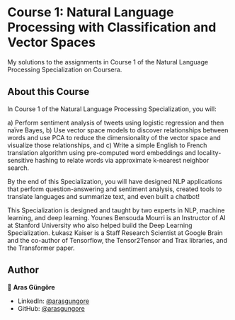 # Course 1: Natural Language Processing with Classification and Vector Spaces

My solutions to the assignments in Course 1 of the Natural Language Processing Specialization on Coursera.



## About this Course

In Course 1 of the Natural Language Processing Specialization, you will:

a) Perform sentiment analysis of tweets using logistic regression and then naïve Bayes,
b) Use vector space models to discover relationships between words and use PCA to reduce the dimensionality of the vector space and visualize those relationships, and
c) Write a simple English to French translation algorithm using pre-computed word embeddings and locality-sensitive hashing to relate words via approximate k-nearest neighbor search.

By the end of this Specialization, you will have designed NLP applications that perform question-answering and sentiment analysis, created tools to translate languages and summarize text, and even built a chatbot!   

This Specialization is designed and taught by two experts in NLP, machine learning, and deep learning.
Younes Bensouda Mourri is an Instructor of AI at Stanford University who also helped build the Deep Learning Specialization.
Łukasz Kaiser is a Staff Research Scientist at Google Brain and the co-author of Tensorflow, the Tensor2Tensor and Trax libraries, and the Transformer paper.



## Author

👤 **Aras Güngöre**

* LinkedIn: [@arasgungore](https://www.linkedin.com/in/arasgungore)
* GitHub: [@arasgungore](https://github.com/arasgungore)
